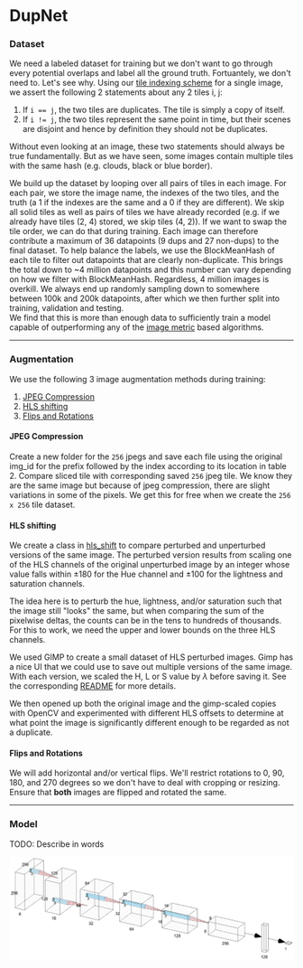 # DupNet

### Dataset

We need a labeled dataset for training but we don't want to go through every potential overlaps and label all the ground truth.
Fortuantely, we don't need to.  Let's see why.
Using our [tile indexing scheme](RESEARCH.md) for a single image, we assert the following 2 statements about any 2 tiles i, j:

1. If `i == j`, the two tiles are duplicates. The tile is simply a copy of itself. 
2. If `i != j`, the two tiles represent the same point in time, but their scenes are disjoint and hence by definition they should not be duplicates.  

Without even looking at an image, these two statements should always be true fundamentally.
But as we have seen, some images contain multiple tiles with the same hash (e.g. clouds, black or blue border).

We build up the dataset by looping over all pairs of tiles in each image.
For each pair, we store the image name, the indexes of the two tiles, and the truth (a 1 if the indexes are the same and a 0 if they are different).
We skip all solid tiles as well as pairs of tiles we have already recorded (e.g. if we already have tiles (2, 4) stored, we skip tiles (4, 2)).
If we want to swap the tile order, we can do that during training.
Each image can therefore contribute a maximum of 36 datapoints (9 dups and 27 non-dups) to the final dataset.
To help balance the labels, we use the BlockMeanHash of each tile to filter out datapoints that are clearly non-duplicate.
This brings the total down to ~4 million datapoints and this number can vary depending on how we filter with BlockMeanHash.
Regardless, 4 million images is overkill.  We always end up randomly sampling down to somewhere between 100k and 200k datapoints, 
after which we then further split into training, validation and testing.  
We find that this is more than enough data to sufficiently train a model capable of outperforming any of the [image metric](IMAGE_METRICS.md) based algorithms. 

---
### Augmentation
We use the following 3 image augmentation methods during training:

1. [JPEG Compression](#jpeg-compression)
2. [HLS shifting](#hls-shifting)
3. [Flips and Rotations](#flips-and-rotations)

#### JPEG Compression
Create a new folder for the `256` jpegs and save each file using the original img_id for the prefix followed by the index according to its location in table 2.
Compare sliced tile with corresponding saved `256` jpeg tile.
We know they are the same image but because of jpeg compression, there are slight variations in some of the pixels.
We get this for free when we create the `256 x 256` tile dataset.

#### HLS shifting
We create a class in [hls_shift](notebooks/eda/hls_shift.ipynb) to compare perturbed and unperturbed versions of the same image.
The perturbed version results from scaling one of the HLS channels of the original unperturbed image
by an integer whose value falls within $\pm 180$ for the Hue channel and $\pm 100$ for the lightness and saturation channels.

The idea here is to perturb the hue, lightness, and/or saturation such that the image still "looks" the same,
but when comparing the sum of the pixelwise deltas, the counts can be in the tens to hundreds of thousands.
For this to work, we need the upper and lower bounds on the three HLS channels.

We used GIMP to create a small dataset of HLS perturbed images. 
Gimp has a nice UI that we could use to save out multiple versions of the same image. 
With each version, we scaled the H, L or S value by $\lambda$ before saving it. 
See the corresponding [README](data/persistent/gimp_hls/README.md) for more details.

We then opened up both the original image and the gimp-scaled copies with OpenCV and
experimented with different HLS offsets to determine at what point the 
image is significantly different enough to be regarded as not a duplicate.

#### Flips and Rotations

We will add horizontal and/or vertical flips.
We'll restrict rotations to 0, 90, 180, and 270 degrees so we don't have to deal with cropping or resizing.
Ensure that **both** images are flipped and rotated the same.

---
### Model

TODO: Describe in words

![](notebooks/figures/dupnet_v0.png)


